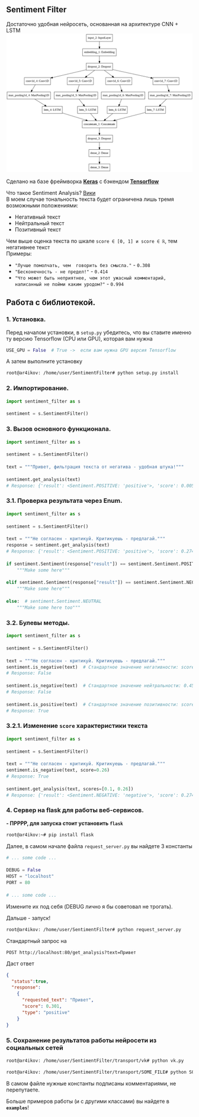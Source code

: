 Sentiment Filter
---

Достаточно удобная нейросеть, основанная на архитектуре CNN + LSTM
![](images/network.png)

Сделано на базе фреймворка **[Keras](https://keras.io)** с бэкендом **[Tensorflow](https://tensorflow.org)**

Что такое Sentiment Analysis? [Вики](https://ru.wikipedia.org/wiki/%D0%90%D0%BD%D0%B0%D0%BB%D0%B8%D0%B7_%D1%82%D0%BE%D0%BD%D0%B0%D0%BB%D1%8C%D0%BD%D0%BE%D1%81%D1%82%D0%B8_%D1%82%D0%B5%D0%BA%D1%81%D1%82%D0%B0)<br>
В моем случае тональность текста будет ограничена лишь тремя возможными положениями:
- Негативный текст
- Нейтральный текст
- Позитивный текст

Чем выше оценка текста по шкале `score ∈ [0, 1] и score ∈ ℝ`, тем негативнее текст <br>
Примеры:
- `"Лучше помолчать, чем  говорить без смысла."` - `0.308`
- `"Бесконечность - не предел!"` - `0.414`
- `"Что может быть неприятнее, чем этот ужасный комментарий, написанный не пойми каким уродом?"` - `0.994`

## Работа с библиотекой. 

### 1. Установка.
Перед началом установки, в `setup.py` убедитесь, что вы ставите именно ту версию Tensorflow (CPU или GPU), которая вам нужна
```python
USE_GPU = False  # True ->  если вам нужна GPU версия Tensorflow
```

А затем выполните установку
```bash
root@ar4ikov: /home/user/SentimentFilter# python setup.py install
```

### 2. Импортирование.
```python
import sentiment_filter as s

sentiment = s.SentimentFilter()
```

### 3. Вызов основного функционала.
```python
import sentiment_filter as s

sentiment = s.SentimentFilter()

text = """Привет, фильтрация текста от негатива - удобная штука!"""

sentiment.get_analysis(text)
# Response: {'result': <Sentiment.POSITIVE: 'positive'>, 'score': 0.005}
```

### 3.1. Проверка результата через Enum.
```python
import sentiment_filter as s

sentiment = s.SentimentFilter()

text = """Не согласен - критикуй. Критикуешь - предлагай."""
response = sentiment.get_analysis(text)
# Response: {'result': <Sentiment.POSITIVE: 'positive'>, 'score': 0.274}

if sentiment.Sentiment(response["result"]) == sentiment.Sentiment.POSITIVE:
    """Make some here"""

elif sentiment.Sentiment(response["result"]) == sentiment.Sentiment.NEGATIVE:
    """Make some here"""

else:  # sentiment.Sentiment.NEUTRAL
    """Make some here too"""
```

### 3.2. Булевы методы.
```python
import sentiment_filter as s

sentiment = s.SentimentFilter()

text = """Не согласен - критикуй. Критикуешь - предлагай."""
sentiment.is_negative(text)  # Стандартное значение негативности: score >= 0.67
# Response: False

sentiment.is_negative(text)  # Стандартное значение нейтральности: 0.45 <= score <= 0.67
# Response: False

sentiment.is_positive(text)  # Стандартное значение позитивности: score <= 0.45
# Response: True
```

### 3.2.1. Изменение `score` характеристики текста
```python
import sentiment_filter as s

sentiment = s.SentimentFilter()

text = """Не согласен - критикуй. Критикуешь - предлагай."""
sentiment.is_negative(text, score=0.26)
# Response: True

sentiment.get_analysis(text, scores=[0.1, 0.26])
# Response: {'result': <Sentiment.NEGATIVE: 'negative'>, 'score': 0.274}
```

### 4. Сервер на flask для работы веб-сервисов.
**- ПРРРР, для запуска стоит установить `flask`**<br>
```bash
root@ar4ikov:~# pip install flask
```

Далее, в самом начале файла `request_server.py` вы найдете 3 константы
```python
# ... some code ...

DEBUG = False
HOST = "localhost"
PORT = 80

# ... some code ...
```

Измените их под себя (DEBUG лично я бы советовал не трогать). 

Дальше - запуск!
```bash
root@ar4ikov: /home/user/SentimentFilter# python request_server.py
```

Стандартный запрос на
```http request
POST http://localhost:80/get_analysis?text=Привет
```

Даст ответ
```json
{
  "status":true,
  "response":
    {
      "requested_text": "Привет",
      "score": 0.301,
      "type": "positive"
    }
}
```

### 5. Сохранение результатов работы нейросети из социальных сетей
```bash
root@ar4ikov: /home/user/SentimentFilter/transport/vk# python vk.py
```
```bash
root@ar4ikov: /home/user/SentimentFilter/transport/SOME_FILE# python SOME_FILE.py
```

В самом файле нужные константы подписаны комментариями, не перепутаете.

Больше примеров работы (и с другими классами) вы найдете в **`examples`**!
